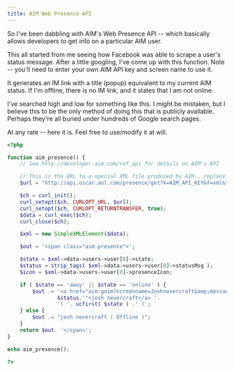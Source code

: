 ```yaml
---
title: AIM Web Presence API
---
```


So I've been dabbling with AIM's Web Presence API -- which basically allows
developers to get info on a particular AIM user.

This all started from me seeing how Facebook was able to scrape a user's
status message. After a little googling, I've come up with this function. Note
-- you'll need to enter your own AIM API key and screen name to use it.

It generates an IM link with a title (popup) equivalent to my current AIM
status. If I'm offline, there is no IM link, and it states that I am not
online.

I've searched high and low for something like this. I might be mistaken, but I
believe this to be the only method of doing this that is publicly available.
Perhaps they're all buried under hundreds of Google search pages.

At any rate -- here it is. Feel free to use/modify it at will.

```php
<?php

function aim_presence() {
	// See http://developer.aim.com/ref_api for details on AIM's API

	// This is the URL to a special XML file produced by AIM.. replace with your AIM API key
	$url = "http://api.oscar.aol.com/presence/get?k=AIM_API_KEY&f=xml&t=joshnevercraft&statusMsg=1";

	$ch = curl_init();
	curl_setopt($ch, CURLOPT_URL, $url);
	curl_setopt($ch, CURLOPT_RETURNTRANSFER, true);
	$data = curl_exec($ch);
	curl_close($ch);

	$xml = new SimpleXMLElement($data);

	$out = '<span class="aim-presence">';

	$state = $xml->data->users->user[0]->state;
	$status = strip_tags( $xml->data->users->user[0]->statusMsg );
	$icon = $xml->data->users->user[0]->presenceIcon;

	if ( $state == 'away' || $state == 'online' ) {
		$out .= '<a href="aim:goim?screenname=Joshnevercraft&amp;message=Follow+the+white+rabbit" title="'.
				$status.'">josh nevercraft</a> '.
				'( '. ucfirst( $state ) .' )';
	} else {
		$out .= "josh nevercraft ( Offline )";
	}
	return $out. '</span>';
}

echo aim_presence();

?>
```
